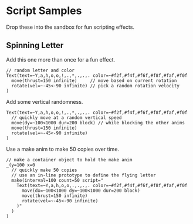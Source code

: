 # Script Samples

Drop these into the sandbox for fun scripting effects.

## Spinning Letter
Add this one more than once for a fun effect.

```
// random letter and color
Text(text=~Y,a,h,o,o,!,.,*,.,.,. color=~#f2f,#f4f,#f6f,#f8f,#faf,#f0f
  move(thrust=150 infinite)     // move based on current rotation
  rotate(vel=~-45<-90 infinite) // pick a random rotation velocity
)
```

Add some vertical randomness.
```
Text(text=~Y,a,h,o,o,!,.,*,.,.,. color=~#f2f,#f4f,#f6f,#f8f,#faf,#f0f
  // quickly move at a random vertical speed
  move(dy=~100<1000 dur=200 block) // while blocking the other anims
  move(thrust=150 infinite)
  rotate(vel=~-45<-90 infinite)
)
```

Use a make anim to make 50 copies over time.
```
// make a container object to hold the make anim
_(y=100 x=0
  // quickly make 50 copies
  // use an in-line prototype to define the flying letter
  make(interval=100 count=50 script="
    Text(text=~Y,a,h,o,o,.,.,.,. color=~#f2f,#f4f,#f6f,#f8f,#faf,#f0f
      move(dx=~100<1000 dy=~100<1000 dur=200 block)
      move(thrust=150 infinite)
      rotate(vel=~-45<-90 infinite)
    )" 
  )
)
```